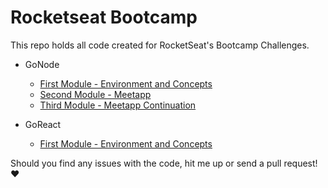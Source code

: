 # Rocketseat Bootcamp

This repo holds all code created for RocketSeat's Bootcamp Challenges.

- GoNode

  - [First Module - Environment and Concepts](gonode/challenge1)
  - [Second Module - Meetapp](gonode/challenge2)
  - [Third Module - Meetapp Continuation](gonode/challenge3)

- GoReact
  - [First Module - Environment and Concepts](goreact/challenge1)

Should you find any issues with the code, hit me up or send a pull request! :heart:
